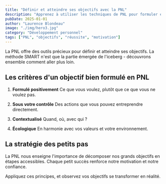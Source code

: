 ```yaml
---
title: "Définir et atteindre ses objectifs avec la PNL"
description: "Apprenez à utiliser les techniques de PNL pour formuler et réaliser vos objectifs de manière efficace"
pubDate: 2025-01-01
author: "Laurence Blondeau"
image: "./img/hero3.jpg"
category: "Développement personnel"
tags: ["PNL", "objectifs", "réussite", "motivation"]
---
```


La PNL offre des outils précieux pour définir et atteindre ses objectifs. La méthode SMART n'est que la partie émergée de l'iceberg - découvrons ensemble comment aller plus loin.

## Les critères d'un objectif bien formulé en PNL

1. **Formulé positivement**
   Ce que vous voulez, plutôt que ce que vous ne voulez pas.

2. **Sous votre contrôle**
   Des actions que vous pouvez entreprendre directement.

3. **Contextualisé**
   Quand, où, avec qui ?

4. **Écologique**
   En harmonie avec vos valeurs et votre environnement.

## La stratégie des petits pas

La PNL nous enseigne l'importance de décomposer nos grands objectifs en étapes accessibles. Chaque petit succès renforce notre motivation et notre confiance.

Appliquez ces principes, et observez vos objectifs se transformer en réalité.
